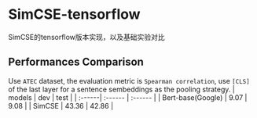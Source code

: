 # SimCSE-tensorflow
SimCSE的tensorflow版本实现，以及基础实验对比

## Performances Comparison
Use `ATEC` dataset, the evaluation metric is `Spearman correlation`, use `[CLS]` of the last layer for a sentence sembeddings as the pooling strategy.
| models | dev | test |
| :------| :------ | :------ |
| Bert-base(Google) | 9.07 | 9.08 |
| SimCSE | 43.36 | 42.86 |
